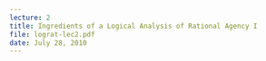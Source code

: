 ```yaml
---
lecture: 2
title: Ingredients of a Logical Analysis of Rational Agency I
file: lograt-lec2.pdf
date: July 28, 2010
---
```

